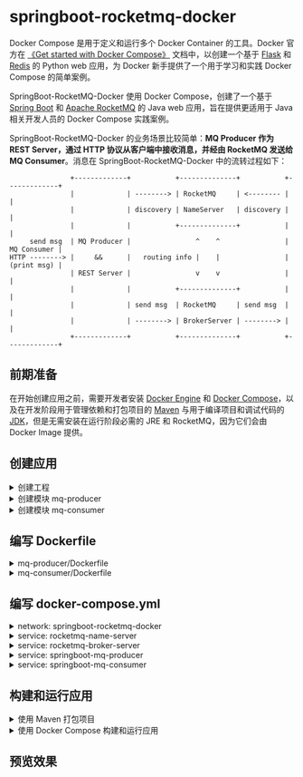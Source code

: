 # springboot-rocketmq-docker

Docker Compose 是用于定义和运行多个 Docker Container 的工具。Docker 官方在 [《Get started with Docker Compose》](https://docs.docker.com/compose/gettingstarted/) 文档中，以创建一个基于 [Flask](https://palletsprojects.com/p/flask/) 和 [Redis](https://redis.io/) 的 Python web 应用，为 Docker 新手提供了一个用于学习和实践 Docker Compose 的简单案例。

SpringBoot-RocketMQ-Docker 使用 Docker Compose，创建了一个基于 [Spring Boot](https://spring.io/projects/spring-boot) 和 [Apache RocketMQ](https://rocketmq.apache.org/) 的 Java web 应用，旨在提供更适用于 Java 相关开发人员的 Docker Compose 实践案例。

SpringBoot-RocketMQ-Docker 的业务场景比较简单：**MQ Producer 作为 REST Server，通过 HTTP 协议从客户端中接收消息，并经由 RocketMQ 发送给 MQ Consumer**。消息在 SpringBoot-RocketMQ-Docker 中的流转过程如下：

                   +-------------+           +--------------+           +-------------+
                   |             | --------> | RocketMQ     | <-------- |             |
                   |             | discovery | NameServer   | discovery |             |
                   |             |           +--------------+           |             |
         send msg  | MQ Producer |                ^    ^                | MQ Consumer |
    HTTP --------> |     &&      |   routing info |    |                | (print msg) |
                   | REST Server |                v    v                |             |
                   |             |           +--------------+           |             |
                   |             | send msg  | RocketMQ     | send msg  |             |
                   |             | --------> | BrokerServer | --------> |             |
                   +-------------+           +--------------+           +-------------+

## 前期准备

在开始创建应用之前，需要开发者安装 [Docker Engine](https://docs.docker.com/install/) 和 [Docker Compose](https://docs.docker.com/compose/install/)，以及在开发阶段用于管理依赖和打包项目的 [Maven](https://maven.apache.org/download.cgi) 与用于编译项目和调试代码的 [JDK](https://www.oracle.com/java/technologies/javase/javase-jdk8-downloads.html)，但是无需安装在运行阶段必需的 JRE 和 RocketMQ，因为它们会由 Docker Image 提供。

## 创建应用

<details>
<summary>创建工程</summary>

1. 创建工程目录：

   ```shell
     $ mkdir springboot-rocketmq-docker
     $ cd springboot-rocketmq-docker
   ```

2. 在工程根目录下，创建一个 `pom.xml` 文件，并粘贴以下内容：

   ```xml
   <?xml version="1.0" encoding="UTF-8"?>
   <project xmlns="http://maven.apache.org/POM/4.0.0"
            xmlns:xsi="http://www.w3.org/2001/XMLSchema-instance"
            xsi:schemaLocation="http://maven.apache.org/POM/4.0.0 http://maven.apache.org/xsd/maven-4.0.0.xsd">
       <parent>
           <groupId>org.springframework.boot</groupId>
           <artifactId>spring-boot-starter-parent</artifactId>
           <version>2.2.2.RELEASE</version>
       </parent>
       <modelVersion>4.0.0</modelVersion>

       <groupId>cn.fantasticmao.demo</groupId>
       <artifactId>springboot-rocketmq-docker</artifactId>
       <packaging>pom</packaging>
       <version>1.0-SNAPSHOT</version>

       <modules>
           <module>mq-producer</module>
           <module>mq-consumer</module>
       </modules>

       <build>
           <plugins>
               <plugin>
                   <groupId>org.springframework.boot</groupId>
                   <artifactId>spring-boot-maven-plugin</artifactId>
               </plugin>
           </plugins>
       </build>

       <dependencyManagement>
           <dependencies>
               <dependency>
                   <groupId>org.apache.rocketmq</groupId>
                   <artifactId>rocketmq-spring-boot-starter</artifactId>
                   <version>2.0.4</version>
               </dependency>
           </dependencies>
        </dependencyManagement>
   </project>
   ```

</details>

<details>
<summary>创建模块 mq-producer</summary>

1. 创建模块目录：

   ```shell
    $ mkdir mq-producer
    $ cd mq-producer
   ```

2. 在模块根目录下，创建一个 `pom.xml` 文件，并粘贴以下内容：

   ```xml
   <?xml version="1.0" encoding="UTF-8"?>
   <project xmlns="http://maven.apache.org/POM/4.0.0"
            xmlns:xsi="http://www.w3.org/2001/XMLSchema-instance"
            xsi:schemaLocation="http://maven.apache.org/POM/4.0.0  http://maven.apache.org/xsd/maven-4.0.0.xsd">
       <parent>
           <artifactId>springboot-rocketmq-docker</artifactId>
           <groupId>cn.fantasticmao.demo</groupId>
           <version>1.0-SNAPSHOT</version>
       </parent>
       <modelVersion>4.0.0</modelVersion>

       <artifactId>mq-producer</artifactId>
       <packaging>jar</packaging>

       <dependencies>
           <dependency>
               <groupId>org.springframework.boot</groupId>
               <artifactId>spring-boot-starter-web</artifactId>
           </dependency>

           <dependency>
               <groupId>org.apache.rocketmq</groupId>
               <artifactId>rocketmq-spring-boot-starter</artifactId>
           </dependency>
       </dependencies>
   </project>
   ```

3. 在模块目录下，创建 `src/main/java/cn/fantasticmao/demo/Producer.java` 文件，并粘贴以下内容：

   ```java
   package cn.fantasticmao.demo;

   import org.apache.rocketmq.client.producer.SendResult;
   import org.apache.rocketmq.spring.core.RocketMQTemplate;
   import org.springframework.boot.SpringApplication;
   import org.springframework.boot.autoconfigure.SpringBootApplication;
   import org.springframework.web.bind.annotation.GetMapping;
   import org.springframework.web.bind.annotation.PathVariable;
   import org.springframework.web.bind.annotation.RestController;

   import javax.annotation.Resource;
   import java.nio.charset.StandardCharsets;

   @RestController
   @SpringBootApplication
   public class Producer {
       @Resource
       private RocketMQTemplate rocketMQTemplate;

       @GetMapping("/say/{msg}")
       public String say(@PathVariable String msg) {
           final byte[] payload = msg.getBytes(StandardCharsets.UTF_8);
           final SendResult sendResult = rocketMQTemplate.syncSend ("springboot-rocketmq-docker", payload);
           return "Send MsgId: " + sendResult.getMsgId();
       }

       public static void main(String[] args) {
           SpringApplication.run(Producer.class, args);
       }
   }
   ```

4. 在模块目录下，创建 `src/main/resources/application.yml` 文件，并粘贴以下内容：

   ```yml
   rocketmq:
     name-server: name-server:9876
     producer:
       group: producer
   ```

</details>

<details>
<summary>创建模块 mq-consumer</summary>

1. 创建模块目录：

   ```shell
    $ mkdir mq-consumer
    $ cd mq-consumer
   ```

2. 在模块根目录下，创建一个 `pom.xml` 文件，并粘贴以下内容：

   ```xml
   <?xml version="1.0" encoding="UTF-8"?>
   <project xmlns="http://maven.apache.org/POM/4.0.0"
            xmlns:xsi="http://www.w3.org/2001/XMLSchema-instance"
            xsi:schemaLocation="http://maven.apache.org/POM/4.0.0 http://maven.apache.org/xsd/maven-4.0.0.xsd">
       <parent>
           <artifactId>springboot-rocketmq-docker</artifactId>
           <groupId>cn.fantasticmao.demo</groupId>
           <version>1.0-SNAPSHOT</version>
       </parent>
       <modelVersion>4.0.0</modelVersion>

       <artifactId>mq-consumer</artifactId>
       <packaging>jar</packaging>

       <dependencies>
           <dependency>
               <groupId>org.apache.rocketmq</groupId>
               <artifactId>rocketmq-spring-boot-starter</artifactId>
           </dependency>
       </dependencies>
   </project>
   ```

3. 在模块目录下，创建 `src/main/java/cn/fantasticmao/demo/Consumer.java` 文件，并粘贴以下内容：

   ```java
   package cn.fantasticmao.demo;

   import org.apache.rocketmq.common.message.MessageExt;
   import org.apache.rocketmq.spring.annotation.RocketMQMessageListener;
   import org.apache.rocketmq.spring.core.RocketMQListener;
   import org.springframework.boot.SpringApplication;
   import org.springframework.boot.autoconfigure.SpringBootApplication;

   import java.nio.charset.StandardCharsets;

   @RocketMQMessageListener(consumerGroup = "consumer", topic = "springboot-rocketmq-docker")
   @SpringBootApplication
   public class Consumer implements RocketMQListener<MessageExt> {

       @Override
       public void onMessage(MessageExt message) {
           final String msgId = message.getMsgId();
           final String msgBody = new String(message.getBody(), StandardCharsets.UTF_8);
           System.out.printf("Receive MsgId: %s MsgBody: %s%n", msgId, msgBody);
       }

       public static void main(String[] args) {
           SpringApplication.run(Consumer.class, args);
       }
   }
   ```

4. 在模块目录下，创建 `src/main/resources/application.yml` 文件，并粘贴以下内容：

   ```yml
   rocketmq:
     name-server: name-server:9876
   ```

</details>

## 编写 Dockerfile

<details>
<summary>mq-producer/Dockerfile</summary>
</details>

<details>
<summary>mq-consumer/Dockerfile</summary>
</details>

## 编写 docker-compose.yml

<details>
<summary>network: springboot-rocketmq-docker</summary>
</details>

<details>
<summary>service: rocketmq-name-server</summary>
</details>

<details>
<summary>service: rocketmq-broker-server</summary>
</details>

<details>
<summary>service: springboot-mq-producer</summary>
</details>

<details>
<summary>service: springboot-mq-consumer</summary>
</details>

## 构建和运行应用

<details>
<summary>使用 Maven 打包项目</summary>

在工程根目录下，运行以下 Maven 命令：

```shell
mvn clean package
```

</details>

<details>
<summary>使用 Docker Compose 构建和运行应用</summary>

在工程根目录下，运行以下 Docker Compose 命令：

```shell
docker-compose up
```

</details>

## 预览效果
